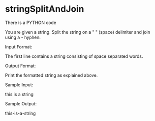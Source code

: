# stringSplitAndJoin
There is a PYTHON code

You are given a string. Split the string on a " " (space) delimiter and join using a - hyphen.

Input Format:

The first line contains a string consisting of space separated words.

Output Format:

Print the formatted string as explained above.

Sample Input:

this is a string

Sample Output:

this-is-a-string
